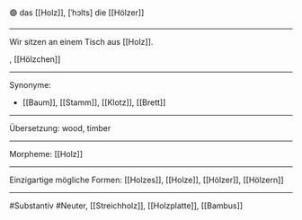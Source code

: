 🟢 das [[Holz]], [ˈhɔlts]
die [[Hölzer]]

---
Wir sitzen an einem Tisch aus [[Holz]].

, [[Hölzchen]]

---
Synonyme: 
- [[Baum]], [[Stamm]], [[Klotz]], [[Brett]]

---
Übersetzung: wood, timber

---
Morpheme: 
[[Holz]]

---
Einzigartige mögliche Formen: [[Holzes]], [[Holze]], [[Hölzer]], [[Hölzern]]

---
#Substantiv #Neuter, [[Streichholz]], [[Holzplatte]], [[Bambus]]